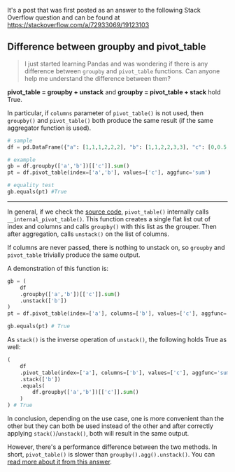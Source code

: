 It's a post that was first posted as an answer to the following Stack Overflow question and can be found at https://stackoverflow.com/a/72933069/19123103

## Difference between groupby and pivot_table
> I just started learning Pandas and was wondering if there is any difference between `groupby` and `pivot_table` functions. Can anyone help me understand the difference between them?

**pivot_table = groupby + unstack** and **groupby = pivot_table + stack** hold True.

In particular, if `columns` parameter of `pivot_table()` is not used, then `groupby()` and `pivot_table()` both produce the same result (if the same aggregator function is used).

```python
# sample
df = pd.DataFrame({"a": [1,1,1,2,2,2], "b": [1,1,2,2,3,3], "c": [0,0.5,1,1,2,2]})

# example
gb = df.groupby(['a','b'])[['c']].sum()
pt = df.pivot_table(index=['a','b'], values=['c'], aggfunc='sum')

# equality test
gb.equals(pt) #True
```
---
In general, if we check the [source code](https://github.com/pandas-dev/pandas/blob/main/pandas/core/reshape/pivot.py), `pivot_table()` internally calls `__internal_pivot_table()`. This function creates a single flat list out of index and columns and calls `groupby()` with this list as the grouper. Then after aggregation, calls `unstack()` on the list of columns.

If columns are never passed, there is nothing to unstack on, so `groupby` and `pivot_table` trivially produce the same output.

A demonstration of this function is:
```python
gb = (
    df
    .groupby(['a','b'])[['c']].sum()
    .unstack(['b'])
)
pt = df.pivot_table(index=['a'], columns=['b'], values=['c'], aggfunc='sum')

gb.equals(pt) # True
```
As `stack()` is the inverse operation of `unstack()`, the following holds True as well:
```python
(
    df
    .pivot_table(index=['a'], columns=['b'], values=['c'], aggfunc='sum')
    .stack(['b'])
    .equals(
        df.groupby(['a','b'])[['c']].sum()
    )
) # True
```

In conclusion, depending on the use case, one is more convenient than the other but they can both be used instead of the other and after correctly applying `stack()`/`unstack()`, both will result in the same output.

However, there's a performance difference between the two methods. In short, `pivot_table()` is slower than `groupby().agg().unstack()`. You can [read more about it from this answer](https://stackoverflow.com/a/74048672/19123103).